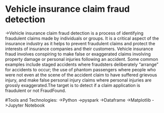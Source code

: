# Vehicle insurance claim fraud detection
->Vehicle insurance claim fraud detection is a process of identifying fraudulent claims made by individuals or groups. It is a critical aspect of the insurance industry as it helps to prevent fraudulent claims and protect the interests of insurance companies and their customers. Vehicle insurance fraud involves conspiring to make false or exaggerated claims involving property damage or personal injuries following an accident. Some common examples include staged accidents where fraudsters deliberately “arrange” for accidents to occur; the use of phantom passengers where people who were not even at the scene of the accident claim to have suffered grievous injury, and make false personal injury claims where personal injuries are grossly exaggerated.The target is to detect if a claim application is fraudulent or not FraudFound.

#Tools and Technologies:
->Python
->pyspark
->Dataframe
->Matplotlib
->Jupyter Notebook
